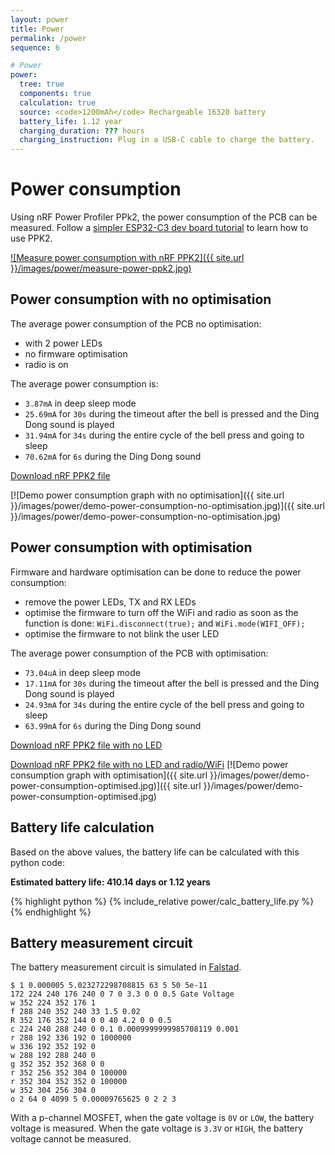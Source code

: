 ```yaml
---
layout: power
title: Power
permalink: /power
sequence: 6

# Power
power:
  tree: true
  components: true
  calculation: true
  source: <code>1200mAh</code> Rechargeable 16320 battery
  battery_life: 1.12 year
  charging_duration: ??? hours
  charging_instruction: Plug in a USB-C cable to charge the battery.
---
```


# Power consumption

Using nRF Power Profiler PPk2, the power consumption of the PCB can be measured. Follow a [simpler ESP32-C3 dev board tutorial](https://hutscape.com/tutorials/nrf-power-profiler-esp32c3) to learn how to use PPK2.

[![Measure power consumption with nRF PPK2]({{ site.url }}/images/power/measure-power-ppk2.jpg)]()

## Power consumption with no optimisation

The average power consumption of the PCB no optimisation:

- with 2 power LEDs
- no firmware optimisation
- radio is on

The average power consumption is:

- `3.87mA` in deep sleep mode
- `25.69mA` for `30s` during the timeout after the bell is pressed and the Ding Dong sound is played
- `31.94mA` for `34s` during the entire cycle of the bell press and going to sleep
- `70.62mA` for `6s` during the Ding Dong sound

<a href="{{ site.github.raw_content_url }}/power/demo-power-consumption-no-optimisation.ppk2" class="button is-info">Download nRF PPK2 file</a>

[![Demo power consumption graph with no optimisation]({{ site.url }}/images/power/demo-power-consumption-no-optimisation.jpg)]({{ site.url }}/images/power/demo-power-consumption-no-optimisation.jpg)

## Power consumption with optimisation

Firmware and hardware optimisation can be done to reduce the power consumption:

- remove the power LEDs, TX and RX LEDs
- optimise the firmware to turn off the WiFi and radio as soon as the function is done: `WiFi.disconnect(true);` and `WiFi.mode(WIFI_OFF);`
- optimise the firmware to not blink the user LED

The average power consumption of the PCB with optimisation:

- `73.04uA` in deep sleep mode
- `17.11mA` for `30s` during the timeout after the bell is pressed and the Ding Dong sound is played
- `24.93mA` for `34s` during the entire cycle of the bell press and going to sleep
- `63.99mA` for `6s` during the Ding Dong sound

<a href="{{ site.github.raw_content_url }}/power/demo-power-consumption-no-led.ppk2" class="button is-info">Download nRF PPK2 file with no LED</a>

<a href="{{ site.github.raw_content_url }}/power/demo-power-consumption-no-radio.ppk2" class="button is-info">Download nRF PPK2 file with no LED and radio/WiFi</a>
[![Demo power consumption graph with optimisation]({{ site.url }}/images/power/demo-power-consumption-optimised.jpg)]({{ site.url }}/images/power/demo-power-consumption-optimised.jpg)

## Battery life calculation

Based on the above values, the battery life can be calculated with this python code:

**Estimated battery life: 410.14 days or 1.12 years**

{% highlight python %}
{% include_relative power/calc_battery_life.py %}
{% endhighlight %}

## Battery measurement circuit

The battery measurement circuit is simulated in [Falstad](https://www.falstad.com/circuit/circuitjs.html?ctz=CQAgjCAMB0l3BWcAmWDLMgZgBxmcgCxg4CcS6IFkVApgLRhgBQYA7MiAYV4TewDZeNGmxBZoWcZKiyYSAOIBDAC60QANQD2AGxVKA5rWYB3cQk7IEQrBfGQekU+ctEX4NkJYAzLjhzC7kQ0WFJg0EgwGMwASu6C8YSOsnwghNCcIlARzADGXG7BfgFFItAQUXCkfJCeVViQAliECI6wkCwATsXgpJyhXn2yYPDwzgO9-XZgQ05myP6TPaXMBu4NPLb9mHLMWuIgAsl8pKRU2RVcB1jMQA).

```
$ 1 0.000005 5.023272298708815 63 5 50 5e-11
172 224 240 176 240 0 7 0 3.3 0 0 0.5 Gate Voltage
w 352 224 352 176 1
f 288 240 352 240 33 1.5 0.02
R 352 176 352 144 0 0 40 4.2 0 0 0.5
c 224 240 288 240 0 0.1 0.0009999999985708119 0.001
r 288 192 336 192 0 1000000
w 336 192 352 192 0
w 288 192 288 240 0
g 352 352 352 368 0 0
r 352 256 352 304 0 100000
r 352 304 352 352 0 100000
w 352 304 256 304 0
o 2 64 0 4099 5 0.00009765625 0 2 2 3
```

With a p-channel MOSFET, when the gate voltage is `0V` or `LOW`, the battery voltage is measured. When the gate voltage is `3.3V` or `HIGH`, the battery voltage cannot be measured.
